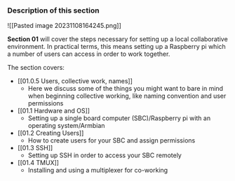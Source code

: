 
### Description of this section

 ![[Pasted image 20231108164245.png]]

**Section 01** will cover the steps necessary for setting up a local collaborative environment. In practical terms, this means setting up a Raspberry pi which a number of users can access in order to work together.

The section covers:

* [[01.0.5 Users, collective work, names]] 
	* Here we discuss some of the things you might want to bare in mind when beginning collective working, like naming convention and user permissions
* [[01.1 Hardware and OS]] 
	* Setting up a single board computer (SBC)/Raspberry pi with an operating system/Armbian
* [[01.2 Creating Users]]
	* How to create users for your SBC and assign permissions
* [[01.3 SSH]]
	* Setting up SSH in order to access your SBC remotely
* [[01.4 TMUX]]
	* Installing and using a multiplexer for co-working
